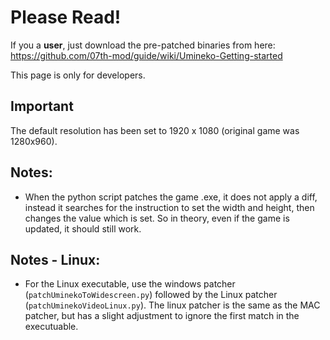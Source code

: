# Please Read!

If you a **user**, just download the pre-patched binaries from here: https://github.com/07th-mod/guide/wiki/Umineko-Getting-started

This page is only for developers.

## Important
The default resolution has been set to 1920 x 1080 (original game was 1280x960).

## Notes:
- When the python script patches the game .exe, it does not apply a diff, instead it searches for the instruction to set the width and height, then changes the value which is set. So in theory, even if the game is updated, it should still work.

## Notes - Linux:
- For the Linux executable, use the windows patcher (`patchUminekoToWidescreen.py`) followed by the Linux patcher (`patchUminekoVideoLinux.py`). The linux patcher is the same as the MAC patcher, but has a slight adjustment to ignore the first match in the executuable.